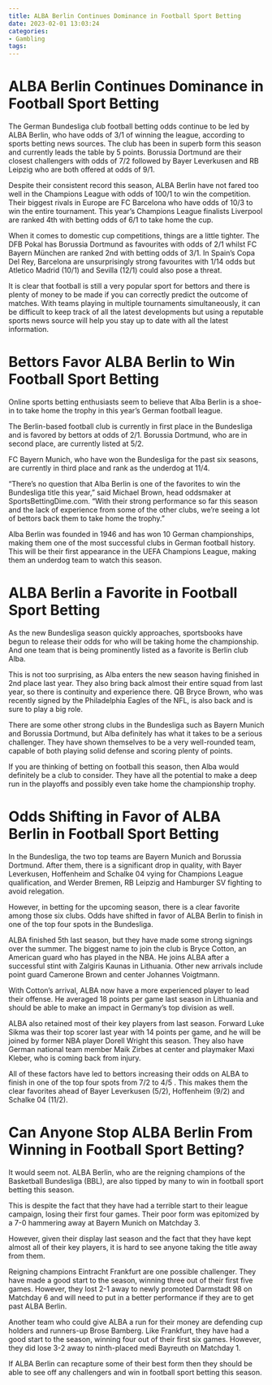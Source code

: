 ```yaml
---
title: ALBA Berlin Continues Dominance in Football Sport Betting
date: 2023-02-01 13:03:24
categories:
- Gambling
tags:
---
```



#  ALBA Berlin Continues Dominance in Football Sport Betting

The German Bundesliga club football betting odds continue to be led by ALBA Berlin, who have odds of 3/1 of winning the league, according to sports betting news sources. The club has been in superb form this season and currently leads the table by 5 points. Borussia Dortmund are their closest challengers with odds of 7/2 followed by Bayer Leverkusen and RB Leipzig who are both offered at odds of 9/1.

Despite their consistent record this season, ALBA Berlin have not fared too well in the Champions League with odds of 100/1 to win the competition. Their biggest rivals in Europe are FC Barcelona who have odds of 10/3 to win the entire tournament. This year’s Champions League finalists Liverpool are ranked 4th with betting odds of 6/1 to take home the cup.

When it comes to domestic cup competitions, things are a little tighter. The DFB Pokal has Borussia Dortmund as favourites with odds of 2/1 whilst FC Bayern München are ranked 2nd with betting odds of 3/1. In Spain’s Copa Del Rey, Barcelona are unsurprisingly strong favourites with 1/14 odds but Atletico Madrid (10/1) and Sevilla (12/1) could also pose a threat.

It is clear that football is still a very popular sport for bettors and there is plenty of money to be made if you can correctly predict the outcome of matches. With teams playing in multiple tournaments simultaneously, it can be difficult to keep track of all the latest developments but using a reputable sports news source will help you stay up to date with all the latest information.

#  Bettors Favor ALBA Berlin to Win Football Sport Betting

Online sports betting enthusiasts seem to believe that Alba Berlin is a shoe-in to take home the trophy in this year’s German football league.

The Berlin-based football club is currently in first place in the Bundesliga and is favored by bettors at odds of 2/1. Borussia Dortmund, who are in second place, are currently listed at 5/2.

FC Bayern Munich, who have won the Bundesliga for the past six seasons, are currently in third place and rank as the underdog at 11/4.

“There’s no question that Alba Berlin is one of the favorites to win the Bundesliga title this year,” said Michael Brown, head oddsmaker at SportsBettingDime.com. “With their strong performance so far this season and the lack of experience from some of the other clubs, we’re seeing a lot of bettors back them to take home the trophy.”

Alba Berlin was founded in 1946 and has won 10 German championships, making them one of the most successful clubs in German football history. This will be their first appearance in the UEFA Champions League, making them an underdog team to watch this season.

#  ALBA Berlin a Favorite in Football Sport Betting

As the new Bundesliga season quickly approaches, sportsbooks have begun to release their odds for who will be taking home the championship. And one team that is being prominently listed as a favorite is Berlin club Alba.

This is not too surprising, as Alba enters the new season having finished in 2nd place last year. They also bring back almost their entire squad from last year, so there is continuity and experience there. QB Bryce Brown, who was recently signed by the Philadelphia Eagles of the NFL, is also back and is sure to play a big role.

There are some other strong clubs in the Bundesliga such as Bayern Munich and Borussia Dortmund, but Alba definitely has what it takes to be a serious challenger. They have shown themselves to be a very well-rounded team, capable of both playing solid defense and scoring plenty of points.

If you are thinking of betting on football this season, then Alba would definitely be a club to consider. They have all the potential to make a deep run in the playoffs and possibly even take home the championship trophy.

#  Odds Shifting in Favor of ALBA Berlin in Football Sport Betting

In the Bundesliga, the two top teams are Bayern Munich and Borussia Dortmund. After them, there is a significant drop in quality, with Bayer Leverkusen, Hoffenheim and Schalke 04 vying for Champions League qualification, and Werder Bremen, RB Leipzig and Hamburger SV fighting to avoid relegation.

However, in betting for the upcoming season, there is a clear favorite among those six clubs. Odds have shifted in favor of ALBA Berlin to finish in one of the top four spots in the Bundesliga.

ALBA finished 5th last season, but they have made some strong signings over the summer. The biggest name to join the club is Bryce Cotton, an American guard who has played in the NBA. He joins ALBA after a successful stint with Zalgiris Kaunas in Lithuania. Other new arrivals include point guard Camerone Brown and center Johannes Voigtmann.

With Cotton’s arrival, ALBA now have a more experienced player to lead their offense. He averaged 18 points per game last season in Lithuania and should be able to make an impact in Germany’s top division as well.

ALBA also retained most of their key players from last season. Forward Luke Sikma was their top scorer last year with 14 points per game, and he will be joined by former NBA player Dorell Wright this season. They also have German national team member Maik Zirbes at center and playmaker Maxi Kleber, who is coming back from injury.

All of these factors have led to bettors increasing their odds on ALBA to finish in one of the top four spots from 7/2 to 4/5 . This makes them the clear favorites ahead of Bayer Leverkusen (5/2), Hoffenheim (9/2) and Schalke 04 (11/2).

#  Can Anyone Stop ALBA Berlin From Winning in Football Sport Betting?

It would seem not. ALBA Berlin, who are the reigning champions of the Basketball Bundesliga (BBL), are also tipped by many to win in football sport betting this season.

This is despite the fact that they have had a terrible start to their league campaign, losing their first four games. Their poor form was epitomized by a 7-0 hammering away at Bayern Munich on Matchday 3.

However, given their display last season and the fact that they have kept almost all of their key players, it is hard to see anyone taking the title away from them.

Reigning champions Eintracht Frankfurt are one possible challenger. They have made a good start to the season, winning three out of their first five games. However, they lost 2-1 away to newly promoted Darmstadt 98 on Matchday 6 and will need to put in a better performance if they are to get past ALBA Berlin.

Another team who could give ALBA a run for their money are defending cup holders and runners-up Brose Bamberg. Like Frankfurt, they have had a good start to the season, winning four out of their first six games. However, they did lose 3-2 away to ninth-placed medi Bayreuth on Matchday 1.

If ALBA Berlin can recapture some of their best form then they should be able to see off any challengers and win in football sport betting this season.